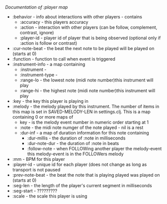 *Documentation of :player map*

* :behavior - info about interactions with other players - contains
    - :accuracy - this players accuracy
    - :action - interaction with other players (can be follow, complement, contrast, ignore)
    - :player-id - player id of player that is being observed (optional only if :action is follow or contrast)
* :cur-note-beat - the beat the next note to be played will be played on (starts at 0)
* :function - function to call when event is triggered
* :instrument-info - a map containing
    - :instrument -
    - :instrument-type -
    - :range-lo - the lowest note (midi note number)this instrument will play
    - :range-hi - the highest note (midi note number)this instrument will play
* :key - the key this player is playing in
* :melody - the melody played by this instrument. The number of items in this map
            is set in SAVED-MELODY-LEN in settings.clj. This is a map containing 0 or more maps of
    - key - is the melody event number in numeric order starting at 1
    - :note - the midi note numger of the note played - nil is a rest
    - :dur-inf - a map of duration information for this note containing
      - :dur-millis - the duration of :note in milliseconds
      - :dur-note-dur - the duration of :note in beats
      - :follow-note - when FOLLOWing another player the melody-event this melody-event is in the FOLLOWers melody
* :mm - BPM for this player
* :player-id - unique id for each player (does not change as long as transport is not paused
* :prev-note-beat - the beat the  note that is playing played was played on (starts at 0)
* :seg-len - the length of the player's current segment in milliseconds
* :seg-start - ?????????
* :scale - the scale this player is using

